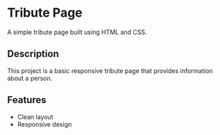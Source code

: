 # Tribute Page

A simple tribute page built using HTML and CSS.

## Description

This project is a basic responsive tribute page that provides information about a person.

## Features

- Clean layout
- Responsive design
